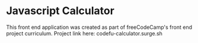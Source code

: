 # Javascript Calculator

This front end application was created as part of freeCodeCamp's front end project curriculum. Project link here: codefu-calculator.surge.sh